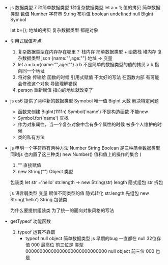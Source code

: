 - js 数据类型
    7 种简单数据类型 1种复杂数据类型
    let a = 1; 值的拷贝
    简单数据类型
    数值 Number
    字符串 String
    布尔值 boolean
    undefined
    null
    BigInt
    Symbol

    let b={};   地址的拷贝 
    复杂数据类型
        都是对象

- 引用式赋值考点
    1. 复杂数据类型在内存存在哪里？
        栈内存  简单数据类型 + 函数栈
        堆内存  复杂数据类型   json {name:"",age:""}  地址 -> 变量
    2. let a = b ={name:"",age:""}  a b 不是简单的数据类型的值的拷贝
        a b 指向同一个地址
    3. 将对象 传输给 函数的时候 引用式赋值 不太好的写法 在函数内部
        有可能会修改这个对象 导致理解错误
    4. person 重新赋值  指向的地址就改变了


- js es6 提供了两种新的数据类型 
    Symobol 唯一值
    BigInt 大数 解决特定问题
    - 函数来创建 BigInt(1111n) Symbol('name')
        不是构造函数 不能new
    - Symbol.for('name')  查找
    - 作为对象属性，当一个复杂对象中含有多个属性的时候 被多个人维护的时候
    - 类的私有方法


- js 申明一个字符串有两种方法
    Number String Boolean 是三种简单数据类型 同时js 也内置了这三种类(
        new Number() 值和值上的操作的集合
    )
    1. "" 直接赋值
    2. new String("")  Object 类型

    包装类
    let str ='hello'
    str.length -> new String(str)  length  隐式组包
    str 拆包

    js 语言弱类型 变量 赋值不同类型的值
    隐式转化
    str.length 先组包   new String('hello')   String 包装类

    为什么要提供组装类 为了统一的面向对象风格的写法
    
- getTypeof 功能函数
    1. typeof 运算不靠谱
        - typeof null object 简单数据类型
            js 早期的bug 一直都在
            null 32位存值  000 最高位 前三位是 类型
            00000000000000000000000000000 null
            object 前三位 000 也是